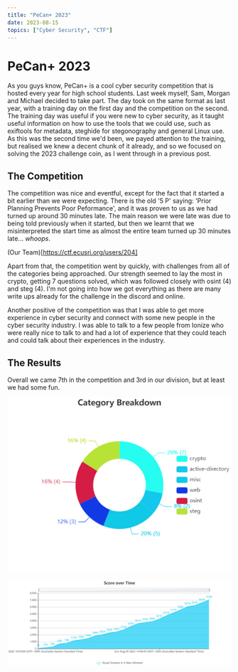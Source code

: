 ```yaml
---
title: "PeCan+ 2023"
date: 2023-08-15
topics: ["Cyber Security", "CTF"]
---
```


# PeCan+ 2023
As you guys know, PeCan+ is a cool cyber security competition that is hosted every year for high school students. Last week myself, Sam, Morgan and Michael decided to take part. The day took on the same format as last year, with a training day on the first day and the competition on the second. The training day was useful if you were new to cyber security, as it taught useful information on how to use the tools that we could use, such as exiftools for metadata, steghide for stegonography and general Linux use. As this was the second time we'd been, we payed attention to the training, but realised we knew a decent chunk of it already, and so we focused on solving the 2023 challenge coin, as I went through in a previous post.

## The Competition
The competition was nice and eventful, except for the fact that it started a bit earlier than we were expecting. There is the old '5 P' saying: 'Prior Planning Prevents Poor Peformance', and it was proven to us as we had turned up around 30 minutes late. The main reason we were late was due to being told previously when it started, but then we learnt that we misinterpreted the start time as almost the entire team turned up 30 minutes late... *whoops*.

(Our Team)[https://ctf.ecusri.org/users/204]

Apart from that, the competition went by quickly, with challenges from all of the categories being approached. Our strength seemed to lay the most in crypto, getting 7 questions solved, which was followed closely with osint (4) and steg (4). I'm not going into how we got everything as there are many write ups already for the challenge in the discord and online. 

Another positive of the competition was that I was able to get more experience in cyber security and connect with some new people in the cyber security industry. I was able to talk to a few people from Ionize who were really nice to talk to and had a lot of experience that they could teach and could talk about their experiences in the industry.

## The Results

Overall we came 7th in the competition and 3rd in our division, but at least we had some fun.

![Category Breakdown](./category_breakdown.png)

![Score over Time](./score_over_time.png)
